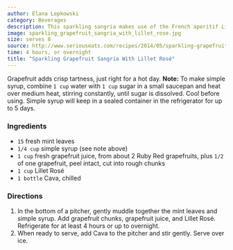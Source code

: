 ```yaml
---
author: Elana Lepkowski
category: Beverages
description: This sparkling sangria makes use of the French aperitif Lillet Rosé, which comes already flavored with sweet and bitter orange peel and fruit liqueurs to boost the flavor of the pitcher drink.
image: sparkling_grapefruit_sangria_with_lillet_rose.jpg
size: serves 8
source: http://www.seriouseats.com/recipes/2014/05/sparkling-grapefruit-sangria-lillet-rose-pitcher-drink-recipe.html
time: 4 hours, or overnight
title: "Sparkling Grapefruit Sangria With Lillet Rosé"
---
```


Grapefruit adds crisp tartness, just right for a hot day. **Note:** To make simple syrup, combine `1 cup` water with `1 cup` sugar in a small saucepan and heat over medium heat, stirring constantly, until sugar is dissolved. Cool before using. Simple syrup will keep in a sealed container in the refrigerator for up to 5 days.

### Ingredients

* `15` fresh mint leaves
* `1/4 cup` simple syrup (see note above)
* `1 cup` fresh grapefruit juice, from about 2 Ruby Red grapefruits, plus `1/2` of one grapefruit, peel intact, cut into rough chunks
* `1 cup` Lillet Rosé
* `1 bottle` Cava, chilled

### Directions

1. In the bottom of a pitcher, gently muddle together the mint leaves and simple syrup. Add grapefruit chunks, grapefruit juice, and Lillet Rosé. Refrigerate for at least 4 hours or up to overnight.
2. When ready to serve, add Cava to the pitcher and stir gently. Serve over ice.